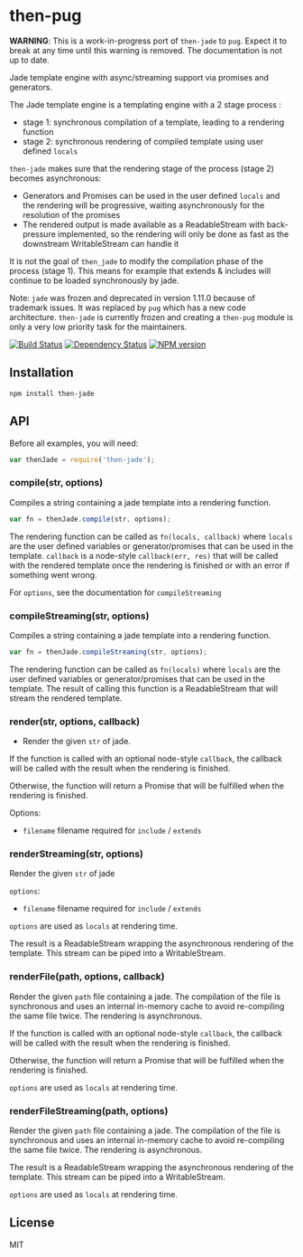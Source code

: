 # then-pug

**WARNING**: This is a work-in-progress port of `then-jade` to `pug`. Expect it to break at any time until this warning is removed. The documentation is not up to date.


Jade template engine with async/streaming support via promises and generators.

The Jade template engine is a templating engine with a 2 stage process :
 * stage 1: synchronous compilation of a template, leading to a rendering function
 * stage 2: synchronous rendering of compiled template using user defined `locals`

`then-jade` makes sure that the rendering stage of the process (stage 2) becomes asynchronous: 
 * Generators and Promises can be used in the user defined `locals` and the rendering will be progressive, waiting asynchronously for the resolution of the promises
 * The rendered output is made available as a ReadableStream with back-pressure implemented, so the rendering will only be done as fast as the downstream WritableStream can handle it

It is not the goal of `then_jade` to modify the compilation phase of the process (stage 1). This means for example that extends & includes will continue to be loaded synchronously by jade.

Note: `jade` was frozen and deprecated in version 1.11.0 because of trademark issues. It was replaced by `pug` which has a new code architecture. `then-jade` is currently frozen and creating a `then-pug` module is only a very low priority task for the maintainers.

[![Build Status](https://travis-ci.org/pugjs/then-jade.png?branch=master)](https://travis-ci.org/pugjs/then-jade)
[![Dependency Status](https://gemnasium.com/jadejs/then-jade.png)](https://gemnasium.com/pugjs/then-jade)
[![NPM version](https://img.shields.io/npm/v/then-jade.svg)](https://www.npmjs.com/package/then-jade)

## Installation

    npm install then-jade

## API

Before all examples, you will need:

```js
var thenJade = require('then-jade');
```

### compile(str, options)

Compiles a string containing a jade template into a rendering function.

```js
var fn = thenJade.compile(str, options);
```

The rendering function can be called as `fn(locals, callback)` where `locals` are the user defined variables or generator/promises that can be used in the template. `callback` is a node-style `callback(err, res)` that will be called with the rendered template once the rendering is finished or with an error if something went wrong.

For `options`, see the documentation for `compileStreaming`


### compileStreaming(str, options)

Compiles a string containing a jade template into a rendering function.

```js
var fn = thenJade.compileStreaming(str, options);
```

The rendering function can be called as `fn(locals)` where `locals` are the user defined variables or generator/promises that can be used in the template. The result of calling this function is a ReadableStream that will stream the rendered template.

### render(str, options, callback)

* Render the given `str` of jade.

If the function is called with an optional node-style `callback`, the callback
will be called with the result when the rendering is finished.

Otherwise, the function will return a Promise that will be fulfilled when
the rendering is finished.

Options:
  - `filename` filename required for `include` / `extends`

### renderStreaming(str, options)

Render the given `str` of jade

`options`:
  - `filename` filename required for `include` / `extends`

`options` are used as `locals` at rendering time.

The result is a ReadableStream wrapping the asynchronous rendering of the template.
This stream can be piped into a WritableStream.

### renderFile(path, options, callback)

Render the given `path` file containing a jade.
The compilation of the file is synchronous and uses an internal in-memory cache
to avoid re-compiling the same file twice.
The rendering is asynchronous.

If the function is called with an optional node-style `callback`, the callback
will be called with the result when the rendering is finished.

Otherwise, the function will return a Promise that will be fulfilled when
the rendering is finished.

`options` are used as `locals` at rendering time.

### renderFileStreaming(path, options) 

Render the given `path` file containing a jade.
The compilation of the file is synchronous and uses an internal in-memory cache
to avoid re-compiling the same file twice.
The rendering is asynchronous.

The result is a ReadableStream wrapping the asynchronous rendering of the template.
This stream can be piped into a WritableStream.

`options` are used as `locals` at rendering time.

## License

  MIT
